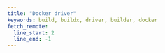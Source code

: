 ```yaml
---
title: "Docker driver"
keywords: build, buildx, driver, builder, docker
fetch_remote:
  line_start: 2
  line_end: -1
---
```

